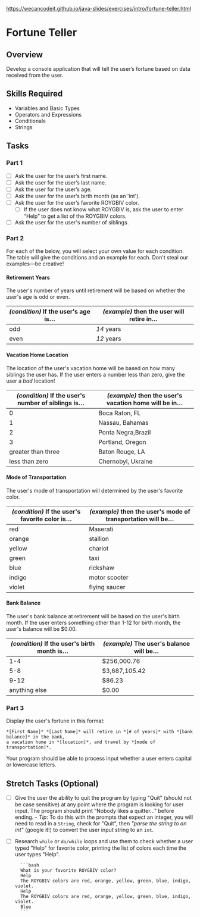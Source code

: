 

https://wecancodeit.github.io/java-slides/exercises/intro/fortune-teller.html

# Fortune Teller

## Overview

Develop a console application that will tell the user’s fortune based on data received from the user.

## Skills Required

- Variables and Basic Types
- Operators and Expressions
- Conditionals
- Strings

## Tasks

### Part 1

- [ ] Ask the user for the user’s first name.
- [ ] Ask the user for the user’s last name.
- [ ] Ask the user for the user’s age.
- [ ] Ask the user for the user’s birth month (as an 'int').
- [ ] Ask the user for the user’s favorite ROYGBIV color.
  - [ ] If the user does not know what ROYGBIV is, ask the user to enter “Help” to get a list of the ROYGBIV colors.
- [ ] Ask the user for the user's number of siblings.

### Part 2

For each of the below, you will select your own value for each condition. The table will give the conditions and an example for each. Don't steal our examples—be creative!

#### Retirement Years

The user's number of years until retirement will be based on whether the user's age is odd or even.

| _(condition)_ If the user's age is… | _(example)_ then the user will retire in… |
| ----------------------------------- | ----------------------------------------- |
| odd                                 | _14_ years                                |
| even                                | _12_ years                                |

#### Vacation Home Location

The location of the user's vacation home will be based on how many siblings the user has. If the user enters a number less than zero, give the user a _bad_ location!

| _(condition)_ If the user's number of siblings is… | _(example)_ then the user's vacation home will be in… |
| -------------------------------------------------- | ----------------------------------------------------- |
| 0                                                  | Boca Raton, FL                                        |
| 1                                                  | Nassau, Bahamas                                       |
| 2                                                  | Ponta Negra,Brazil                                    |
| 3                                                  | Portland, Oregon                                      |
| greater than three                                 | Baton Rouge, LA                                       |
| less than zero                                     | Chernobyl, Ukraine                                    |

#### Mode of Transportation

The user's mode of transportation will determined by the user's favorite color.

| _(condition)_ If the user's favorite color is… | _(example)_ then the user's mode of transportation will be… |
| ---------------------------------------------- | ----------------------------------------------------------- |
| red                                            | Maserati                                                    |
| orange                                         | stallion                                                    |
| yellow                                         | chariot                                                     |
| green                                          | taxi                                                        |
| blue                                           | rickshaw                                                    |
| indigo                                         | motor scooter                                               |
| violet                                         | flying saucer                                               |

#### Bank Balance

The user's bank balance at retirement will be based on the user's birth month. If the user enters something other than 1-12 for birth month, the user's balance will be \$0.00.

| _(condition)_ If the user's birth month is… | _(example)_ The user's balance will be… |
| ------------------------------------------- | --------------------------------------- |
| 1-4                                         | \$256,000.76                            |
| 5-8                                         | \$3,687,105.42                          |
| 9-12                                        | \$86.23                                 |
| anything else                               | \$0.00                                  |

### Part 3

Display the user's fortune in this format:

    *[First Name]* *[Last Name]* will retire in *[# of years]* with *[bank balance]* in the bank,
    a vacation home in *[location]*, and travel by *[mode of transportation]*.

Your program should be able to process input whether a user enters capital or lowercase letters.

## Stretch Tasks (Optional)

- [ ] Give the user the ability to quit the program by typing "Quit" (should not be case sensitive) at any point where the program is looking for user input. The program should print “Nobody likes a quitter...” before ending. - _Tip_: To do this with the prompts that expect an integer, you will need to read in a `String`, check for "Quit", then _"parse the string to an int"_ (google it!) to convert the user input string to an `int`.
- [ ] Research `while` or `do/while` loops and use them to check whether a user typed "Help" for favorite color, printing the list of colors each time the user types "Help".

      	```bash
      	What is your favorite ROYGBIV color?
      	Help
      	The ROYGBIV colors are red, orange, yellow, green, blue, indigo, violet.
      	Help
      	The ROYGBIV colors are red, orange, yellow, green, blue, indigo, violet.
      	Blue
      	```